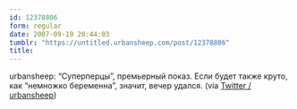 ```yaml
---
id: 12378806
form: regular
date: 2007-09-19 20:44:03
tumblr: "https://untitled.urbansheep.com/post/12378806"
title:
---
```


<p>urbansheep: &ldquo;Суперперцы&rdquo;, премьерный показ. Если будет также круто, как &ldquo;немножко беременна&rdquo;, значит, вечер удался. (via <a href="http://twitter.com/urbansheep/statuses/279545922">Twitter / urbansheep</a>)</p>

